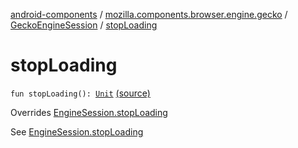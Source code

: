 [android-components](../../index.md) / [mozilla.components.browser.engine.gecko](../index.md) / [GeckoEngineSession](index.md) / [stopLoading](./stop-loading.md)

# stopLoading

`fun stopLoading(): `[`Unit`](https://kotlinlang.org/api/latest/jvm/stdlib/kotlin/-unit/index.html) [(source)](https://github.com/mozilla-mobile/android-components/blob/master/components/browser/engine-gecko-beta/src/main/java/mozilla/components/browser/engine/gecko/GeckoEngineSession.kt#L131)

Overrides [EngineSession.stopLoading](../../mozilla.components.concept.engine/-engine-session/stop-loading.md)

See [EngineSession.stopLoading](../../mozilla.components.concept.engine/-engine-session/stop-loading.md)

